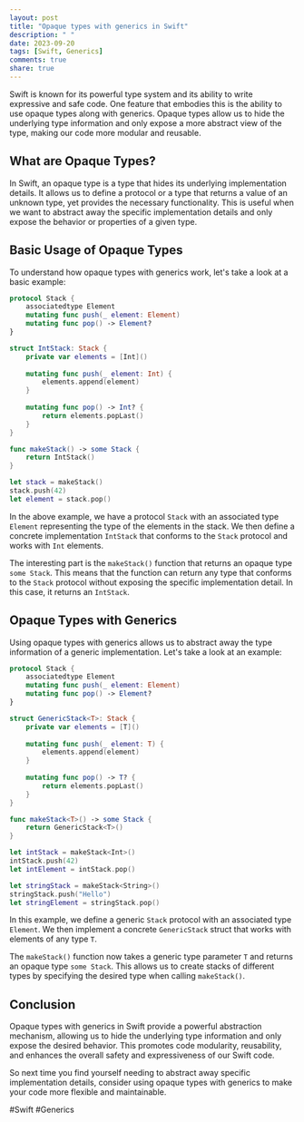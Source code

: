 ```yaml
---
layout: post
title: "Opaque types with generics in Swift"
description: " "
date: 2023-09-20
tags: [Swift, Generics]
comments: true
share: true
---
```


Swift is known for its powerful type system and its ability to write expressive and safe code. One feature that embodies this is the ability to use opaque types along with generics. Opaque types allow us to hide the underlying type information and only expose a more abstract view of the type, making our code more modular and reusable.

## What are Opaque Types?

In Swift, an opaque type is a type that hides its underlying implementation details. It allows us to define a protocol or a type that returns a value of an unknown type, yet provides the necessary functionality. This is useful when we want to abstract away the specific implementation details and only expose the behavior or properties of a given type.

## Basic Usage of Opaque Types

To understand how opaque types with generics work, let's take a look at a basic example:

```swift
protocol Stack {
    associatedtype Element
    mutating func push(_ element: Element)
    mutating func pop() -> Element?
}

struct IntStack: Stack {
    private var elements = [Int]()
    
    mutating func push(_ element: Int) {
        elements.append(element)
    }
    
    mutating func pop() -> Int? {
        return elements.popLast()
    }
}

func makeStack() -> some Stack {
    return IntStack()
}

let stack = makeStack()
stack.push(42)
let element = stack.pop()
```

In the above example, we have a protocol `Stack` with an associated type `Element` representing the type of the elements in the stack. We then define a concrete implementation `IntStack` that conforms to the `Stack` protocol and works with `Int` elements.

The interesting part is the `makeStack()` function that returns an opaque type `some Stack`. This means that the function can return any type that conforms to the `Stack` protocol without exposing the specific implementation detail. In this case, it returns an `IntStack`.

## Opaque Types with Generics

Using opaque types with generics allows us to abstract away the type information of a generic implementation. Let's take a look at an example:

```swift
protocol Stack {
    associatedtype Element
    mutating func push(_ element: Element)
    mutating func pop() -> Element?
}

struct GenericStack<T>: Stack {
    private var elements = [T]()
    
    mutating func push(_ element: T) {
        elements.append(element)
    }
    
    mutating func pop() -> T? {
        return elements.popLast()
    }
}

func makeStack<T>() -> some Stack {
    return GenericStack<T>()
}

let intStack = makeStack<Int>()
intStack.push(42)
let intElement = intStack.pop()

let stringStack = makeStack<String>()
stringStack.push("Hello")
let stringElement = stringStack.pop()
```

In this example, we define a generic `Stack` protocol with an associated type `Element`. We then implement a concrete `GenericStack` struct that works with elements of any type `T`.

The `makeStack()` function now takes a generic type parameter `T` and returns an opaque type `some Stack`. This allows us to create stacks of different types by specifying the desired type when calling `makeStack()`.

## Conclusion

Opaque types with generics in Swift provide a powerful abstraction mechanism, allowing us to hide the underlying type information and only expose the desired behavior. This promotes code modularity, reusability, and enhances the overall safety and expressiveness of our Swift code.

So next time you find yourself needing to abstract away specific implementation details, consider using opaque types with generics to make your code more flexible and maintainable.

#Swift #Generics